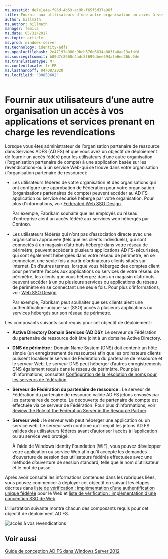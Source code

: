 ```yaml
---
ms.assetid: de7e1e4a-f96d-4b59-ac9b-f65f5d37a96f
title: Fournir aux utilisateurs d’une autre organisation un accès à vos applications et services prenant en charge les revendications
author: billmath
ms.author: billmath
manager: femila
ms.date: 05/31/2017
ms.topic: article
ms.prod: windows-server
ms.technology: identity-adfs
ms.openlocfilehash: 2e47197a980c9bcb576d6634a0031a8ae13afbfd
ms.sourcegitcommit: b00d7c8968c4adc8f699dbee694afe6ed36bc9de
ms.translationtype: MT
ms.contentlocale: fr-FR
ms.lasthandoff: 04/08/2020
ms.locfileid: "80858602"
---
```

# <a name="provide-users-in-another-organization-access-to-your-claims-aware-applications-and-services"></a>Fournir aux utilisateurs d’une autre organisation un accès à vos applications et services prenant en charge les revendications


Lorsque vous êtes administrateur de l’organisation partenaire de ressource dans Services ADFS \(AD FS\) et que vous avez un objectif de déploiement de fournir un accès fédéré pour les utilisateurs d’une autre organisation \(l’organisation partenaire de compte\) à une application basée sur les revendications\-ou à un service Web\-qui se trouve dans votre organisation \(l’organisation partenaire de ressource\):  
  
-   Les utilisateurs fédérés de votre organisation et des organisations qui ont configuré une approbation de Fédération pour votre organisation \(organisations partenaires de compte\) peuvent accéder au AD FS application ou service sécurisé hébergé par votre organisation. Pour plus d'informations, voir [Federated Web SSO Design](Federated-Web-SSO-Design.md).  
  
    Par exemple, Fabrikam souhaite que les employés du réseau d’entreprise aient un accès fédéré aux services web hébergés par Contoso.  
  
-   Les utilisateurs fédérés qui n’ont pas d’association directe avec une organisation approuvée \(tels que les clients individuels\), qui sont connectés à un magasin d’attributs hébergé dans votre réseau de périmètre, peuvent accéder à plusieurs applications AD FS\-sécurisées, qui sont également hébergées dans votre réseau de périmètre, en se connectant une seule fois à partir d’ordinateurs clients situés sur Internet. En d’autres termes, lorsque vous hébergez des comptes client pour permettre l’accès aux applications ou services de votre réseau de périmètre, les clients que vous hébergez dans un magasin d’attributs peuvent accéder à un ou plusieurs services ou applications du réseau de périmètre en se connectant une seule fois. Pour plus d'informations, voir [Web SSO Design](Web-SSO-Design.md).  
  
    Par exemple, Fabrikam peut souhaiter que ses clients aient une authentification\-unique\-sur \(SSO\) accès à plusieurs applications ou services hébergés sur son réseau de périmètre.  
  
Les composants suivants sont requis pour cet objectif de déploiement :  
  
-   **Active Directory Domain Services \(AD DS\):** Le serveur de Fédération du partenaire de ressource doit être joint à un domaine Active Directory.  
  
-   **DNS de périmètre :** Domain Name System \(DNS\) doit contenir un hôte simple \(un enregistrement de ressource\) afin que les ordinateurs clients puissent localiser le serveur de Fédération du partenaire de ressource et le serveur Web. Le serveur DNS peut héberger d’autres enregistrements DNS également requis dans le réseau de périmètre. Pour plus d'informations, consultez [Configuration de la résolution de noms pour les serveurs de fédération](Name-Resolution-Requirements-for-Federation-Servers.md).  
  
-   **Serveur de Fédération du partenaire de ressource :** Le serveur de Fédération du partenaire de ressource valide AD FS jetons envoyés par les partenaires de compte. La découverte de partenaire de compte est effectuée via ce serveur de Fédération. Pour plus d'informations, voir [Review the Role of the Federation Server in the Resource Partner](Review-the-Role-of-the-Federation-Server-in-the-Resource-Partner.md).  
  
-   **Serveur web :** le serveur web peut héberger une application ou un service web. Le serveur web confirme qu’il reçoit les jetons AD FS valides des utilisateurs fédérés avant d’autoriser l’accès à l’application ou au service web protégé.  
  
    À l’aide de Windows Identity Foundation \(WIF\), vous pouvez développer votre application ou service Web afin qu’il accepte les demandes d’ouverture de session des utilisateurs fédérés effectuées avec une méthode d’ouverture de session standard, telle que le nom d’utilisateur et le mot de passe.  
  
Après avoir consulté les informations contenues dans les rubriques liées, vous pouvez commencer à déployer cet objectif en suivant les étapes décrites dans [liste de vérification : implémentation d’une authentification unique fédérée](../../ad-fs/deployment/Checklist--Implementing-a-Federated-Web-SSO-Design.md) pour le Web et [liste de vérification : implémentation d’une conception SSO de Web](../../ad-fs/deployment/Checklist--Implementing-a-Web-SSO-Design.md).  
  
L’illustration suivante montre chacun des composants requis pour cet objectif de déploiement AD FS.  
  
![accès à vos revendications](media/75358b16-2a6f-4e16-9cc4-b0e614480305.gif)  
  
## <a name="see-also"></a>Voir aussi
[Guide de conception AD FS dans Windows Server 2012](AD-FS-Design-Guide-in-Windows-Server-2012.md)
